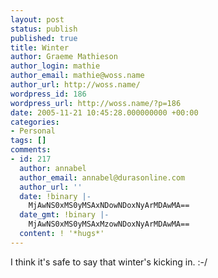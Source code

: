 ```yaml
---
layout: post
status: publish
published: true
title: Winter
author: Graeme Mathieson
author_login: mathie
author_email: mathie@woss.name
author_url: http://woss.name/
wordpress_id: 186
wordpress_url: http://woss.name/?p=186
date: 2005-11-21 10:45:28.000000000 +00:00
categories:
- Personal
tags: []
comments:
- id: 217
  author: annabel
  author_email: annabel@durasonline.com
  author_url: ''
  date: !binary |-
    MjAwNS0xMS0yMSAxNDowNDoxNyArMDAwMA==
  date_gmt: !binary |-
    MjAwNS0xMS0yMSAxMzowNDoxNyArMDAwMA==
  content: ! '*hugs*'
---
```

I think it's safe to say that winter's kicking in. :-/
